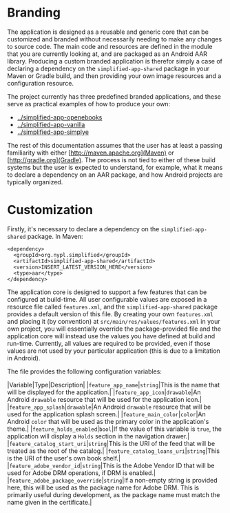 Branding
========

The application is designed as a reusable and generic core that can
be customized and branded without necessarily needing to make any
changes to source code. The main code and resources are defined in
the module that you are currently looking at, and are packaged as an
Android AAR library. Producing a custom branded application is therefor
simply a case of declaring a dependency on the `simplified-app-shared`
package in your Maven or Gradle build, and then providing your own
image resources and a configuration resource.

The project currently has three predefined branded applications, and
these serve as practical examples of how to produce your own:

  * [../simplified-app-openebooks](simplified-app-openebooks)
  * [../simplified-app-vanilla](simplified-app-vanilla)
  * [../simplified-app-simplye](simplified-app-simplye)

The rest of this documentation assumes that the user has at least
a passing familiarity with either [http://maven.apache.org](Maven)
or [http://gradle.org](Gradle). The process is not tied to either
of these build systems but the user is expected to understand, for
example, what it means to declare a dependency on an AAR package,
and how Android projects are typically organized.

Customization
=============

Firstly, it's necessary to declare a dependency on the
`simplified-app-shared` package. In Maven:

```
<dependency>
  <groupId>org.nypl.simplified</groupId>
  <artifactId>simplified-app-shared</artifactId>
  <version>INSERT_LATEST_VERSION_HERE</version>
  <type>aar</type>
</dependency>
```

The application core is designed to support a few features that
can be configured at build-time. All user configurable values
are exposed in a resource file called `features.xml`, and the
`simplified-app-shared` package provides a default version of
this file. By creating your own `features.xml` and placing it
(by convention) at `src/main/res/values/features.xml` in your own
project, you will essentially override the package-provided file and
the application core will instead use the values you have defined at
build and run-time. Currently, all values are required to be
provided, even if those values are not used by your particular
application (this is due to a limitation in Android).

The file provides the following configuration variables:

|Variable|Type|Description|
|`feature_app_name`|`string`|This is the name that will be displayed for the application.|
|`feature_app_icon`|`drawable`|An Android `drawable` resource that will be used for the application icon.|
|`feature_app_splash`|`drawable`|An Android `drawable` resource that will be used for the application splash screen.|
|`feature_main_color`|`color`|An Android `color` that will be used as the primary color in the application's theme.|
|`feature_holds_enabled`|`bool`|If the value of this variable is `true`, the application will display a `Holds` section in the navigation drawer.|
|`feature_catalog_start_uri`|`string`|This is the URI of the feed that will be treated as the root of the catalog.|
|`feature_catalog_loans_uri`|`string`|This is the URI of the user's own book shelf.|
|`feature_adobe_vendor_id`|`string`|This is the Adobe Vendor ID that will be used for Adobe DRM operations, if DRM is enabled.|
|`feature_adobe_package_override`|`string`|If a non-empty string is provided here, this will be used as the package name for Adobe DRM. This is primarily useful during development, as the package name must match the name given in the certificate.|

